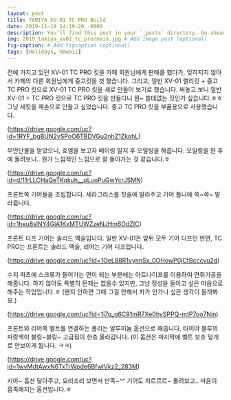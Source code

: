 ```yaml
---
layout: post
title: TAMIYA XV-01 TC PRO Build
date: 2019-11-19 14:19:20 -0900
description: You’ll find this post in your `_posts` directory. Go ahead and edit it and re-build the site to see your changes. # Add post description (optional)
img: 2019_tamiya_xv01_tc_pro/main.jpg # Add image post (optional)
fig-caption: # Add figcaption (optional)
tags: [Holidays, Hawaii]
---
```

전에 가지고 있던 XV-01 TC PRO 킷을 카페 회원님에게 판매를 했다가, 잊혀지지 않아서 카페의 다른 회원님에게 중고킷을 겟 했습니다.
그리고, 일반 XV-01 랠리킷 + 중고 TC PRO 킷으로 XV-01 TC PRO 킷을 새로 만들어 보기로 했습니다.
써놓고 보니 일반 XV-01 + TC PRO 킷으로 TC PRO 킷을 만들다니 뭔~ 쓸데없는 짓인가 싶습니다.ㅎㅎ
그냥 새킷을 제손으로 만들고 싶었습니다. 중고 TC PRO 킷을 부품용으로 사용했습니다.

(https://drive.google.com/uc?id=1RYF_bgBUN2vSPoO6TBDVGu2nhZ1ZkohL)

무안단물을 받았으니, 효염을 보고자 베이링 탈지 후 오일링을 해줍니다.
오일링을 한 후에 돌려보니.. 뭔가 느낌적인 느낌으로 잘 돌아가는 것 같습니다.ㅎ

(https://drive.google.com/uc?id=d/11rLLCHaQeTKqkuh__pLuoPuGwYcrJSMN)

프론트쪽 기어들을 조립합니다.
세라그리스를 칫솔에 발라주고 기어 톱니에 쓱~쓱~ 발라줍니다.

(https://drive.google.com/uc?id=1heu8slNY4GjA1KxMTUWZzeNJHm6OdZIC)

프론트 디프 기어는 솔리드 액슬입니다.
일반 XV-01은 앞뒤 모두 기어 디프인 반면, TC PRO는 프론트는 솔리드 액슬, 리어는 기어 디프입니다.

(https://drive.google.com/uc?id=1OeL88R1vynnSx_0OHowP0jCfBcccvu2d)

수지 파츠에 스크류가 들어가는 면이 되는 부분에는 아트나이프를 이용하여 면취가공을 해줍니다.
하지 않아도 특별히 문제는 없을수 있지만, 그냥 정성을 들이고 싶은 마음으로 해주는 작업입니다.ㅎ
(왠지 안하면 그때 그걸 안해서 차가 안가나 싶은 생각이 들까봐요.)

(https://drive.google.com/uc?id=1i7q_g6C91mR7Xe0hySPPQ-mtP7oo7Nin)

프론트와 리어쪽 벨트를 연결하는 풀리는 알루미늄 옵션으로 해줍니다.
타이야 블루의 파랑색이 블링~블링~ 고급짐이 한층 올라갑니다.
(이 옵션은 마지막에 벨트 보호 덮개로 안보이게 됩니다. ㅋㅋ)

(https://drive.google.com/uc?id=1wvMdtAwxN6TxTrWpde6BfwlVkz2_283M)

키야~ 옵션 달아주고, 요리조리 보면서 만족~^^
기어도 챠르르르~ 돌려보고.. 마음이 흡족해지는 옵션입니다.ㅎ